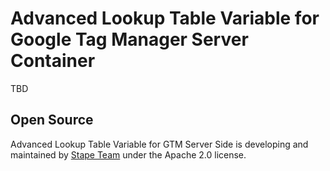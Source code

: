 # Advanced Lookup Table Variable for Google Tag Manager Server Container

TBD

## Open Source

Advanced Lookup Table Variable for GTM Server Side is developing and maintained by [Stape Team](https://stape.io/) under the Apache 2.0 license.
